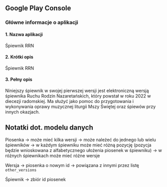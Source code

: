 ## Google Play Console

### Główne informacje o aplikacji

#### 1. Nazwa aplikacji

Śpiewnik RRN

#### 2. Krótki opis

Śpiewnik RRN

#### 3. Pełny opis

Niniejszy śpiewnik w swojej pierwszej wersji jest elektroniczną wersją śpiewnika Ruchu Rodzin Nazaretańskich, który powstał w roku 2022 w diecezji radomskiej. Ma służyć jako pomoc do przygotowania i wykonywania oprawy muzycznej liturgii Mszy Świętej oraz śpiewów przy innych okazjach.

## Notatki dot. modelu danych

Piosenka
-> może mieć kilka wersji
-> może należeć do jednego lub wielu śpiewników
-> w każdym śpiewniku może mieć różną pozycję (pozycja będzie wnioskowana z alfabetycznego ułożenia piosenek w śpiewniku)
-> w różnych śpiewnikach może mieć różne wersje

Wersja
-> piosenka o nowym id
-> powiązana z innymi przez listę `other_versions`

Śpiewnik
-> zbiór id piosenek